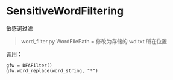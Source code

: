 # SensitiveWordFiltering
敏感词过滤

> word_filter.py
> WordFilePath = 修改为存储的 wd.txt 所在位置

调用：
```
gfw = DFAFilter()
gfw.word_replace(word_string, "*")
```
